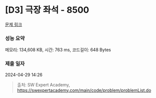 # [D3] 극장 좌석 - 8500 

[문제 링크](https://swexpertacademy.com/main/code/problem/problemDetail.do?contestProbId=AWz5yIfq74QDFARQ) 

### 성능 요약

메모리: 134,608 KB, 시간: 763 ms, 코드길이: 648 Bytes

### 제출 일자

2024-04-29 14:26



> 출처: SW Expert Academy, https://swexpertacademy.com/main/code/problem/problemList.do